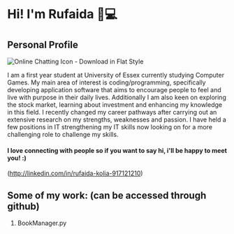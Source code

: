 # Hi! I'm Rufaida 👋💻
## Personal Profile 

<img src="https://cdn.iconscout.com/icon/free/png-256/online-chatting-2130782-1794824.png" alt="Online Chatting Icon - Download in Flat Style"/>

I am a first year student at University of Essex currently studying Computer Games. My main area of interest is coding/programming, specifically developing application software that aims to encourage people to feel and live with purpose in their daily lives. Additionally I am also keen on exploring the stock market, learning about investment and enhancing my knowledge in this field. I recently changed my career pathways after carrying out an extensive research on my strengths, weaknesses and passion. I have held a few positions in IT strengthening my IT skills now looking on for a more challenging role to challenge my skills.

#### I love connecting with people so if you want to say hi, i'll be happy to meet you! :)

(http://linkedin.com/in/rufaida-kolia-917121210)


## Some of my work: (can be accessed through github)

1. BookManager.py
